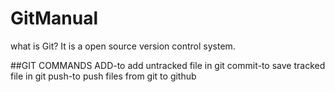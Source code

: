 # GitManual

what is Git?
It is a open source version control system.

##GIT COMMANDS
ADD-to add untracked file in git
commit-to save tracked file in git
push-to push files from git to github

